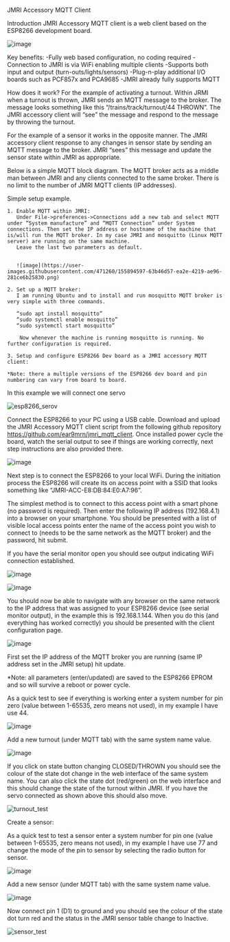 ﻿JMRI Accessory MQTT Client

Introduction
JMRI Accessory MQTT client is a web client based on the ESP8266 development board.


![image](https://user-images.githubusercontent.com/471260/155894545-6a74d38a-c0e5-4213-81d9-4a599226e5e5.png)


Key benefits:
	-Fully web based configuration, no coding required
	-Connection to JMRI is via WiFi enabling multiple clients
	-Supports both input and output (turn-outs/lights/sensors) 
	-Plug-n-play additional I/O boards such as PCF857x and PCA9685
	-JMRI already fully supports MQTT


How does it work?
For the example of activating a turnout. Within JRMI when a turnout is thrown, JMRI sends an MQTT message to the broker. The message looks something like this  “/trains/track/turnout/44 THROWN”. The JMRI accessory client will “see” the message and respond to the message by throwing the turnout.

For the example of a sensor it works in the opposite manner. The JMRI accessory client response to any changes in sensor state by sending an MQTT message to the broker. JMRI “sees” this message and update the sensor state within JMRI as appropriate.

Below is a simple MQTT block diagram. The MQTT broker acts as a middle man between JMRI and any clients connected to the same broker. There is no limit to the number of JMRI MQTT clients (IP addresses). 


Simple setup example.

    1. Enable MQTT within JMRI:
       Under File->preferences->Connections add a new tab and select MQTT under “System manufacture” and “MQTT Connection” under System connections. Then set the IP address or hostname of the machine that is/will run the MQTT broker. In my case JMRI and mosquitto (Linux MQTT server) are running on the same machine.
       Leave the last two parameters as default.

       
       ![image](https://user-images.githubusercontent.com/471260/155894597-63b46d57-ea2e-4219-ae96-281ce6b25830.png)
       
    2. Set up a MQTT broker:
       I am running Ubuntu and to install and run mosquitto MQTT broker is very simple with three commands. 
       
       “sudo apt install mosquitto”
       “sudo systemctl enable mosquitto”
       “sudo systemctl start mosquitto”
       
       	Now whenever the machine is running mosquitto is running. No further configuration is required.
       
    3. Setup and configure ESP8266 Dev board as a JMRI accessory MQTT client:

	*Note: there a multiple versions of the ESP8266 dev board and pin numbering can vary from board to board. 
	
In this example we will connect one servo
       

![esp8266_serov](https://user-images.githubusercontent.com/471260/155894646-a6245006-ab70-4377-8d93-c290d3aeb227.png)


Connect the ESP8266 to your PC using a USB cable. Download and upload the JMRI Accessory MQTT client script from the following github repository https://github.com/ear9mrn/jmri_mqtt_client.  Once installed power cycle the board, watch the serial output to see if things are working correctly, next step instructions are also provided there. 


![image](https://user-images.githubusercontent.com/471260/155894663-4467aba4-fe3b-4a06-bea7-72d99670e2c2.png)

Next step is to connect the ESP8266 to your local WiFi. During the initiation process the ESP8266 will create its on access point with a SSID that looks something like “JMRI-ACC-E8:DB:84:E0:A7:96”. 

The simplest method is to connect to this access point with a smart phone (no password is required). Then enter the following IP address (192.168.4.1) into a browser on your smartphone. You should be presented with a list of visible local access points enter the name of the access point you wish to connect to (needs to be the same network as the MQTT broker) and the password, hit submit.

If you have the serial monitor open you should see output indicating WiFi connection established.


![image](https://user-images.githubusercontent.com/471260/155894694-8557c8ca-02e6-4717-9a3b-be889d5102f4.png)

![image](https://user-images.githubusercontent.com/471260/155894700-55b98fca-09ae-47e1-9df1-418d9cebbc50.png)


You should now be able to navigate with any browser on the same network to the IP address that was assigned to your ESP8266 device (see serial monitor output), in the example this is 192.168.1.144. When you do this (and everything has worked correctly) you should be presented with the client configuration page. 

![image](https://user-images.githubusercontent.com/471260/155894708-4b0294b8-cd46-4b1f-9ad4-c0360d1f66d3.png)



First set the IP address of the MQTT broker you are running (same IP address set in the JMRI setup) hit update.

*Note: all parameters (enter/updated) are saved to the ESP8266 EPROM and so will survive a reboot or power cycle. 

As a quick test to see if everything is working enter a system number for pin zero (value between 1-65535, zero means not used), in my example I have use 44.

![image](https://user-images.githubusercontent.com/471260/155894713-6c687deb-d5e5-49fa-853e-73b2c60c05f3.png)


Add a new turnout (under MQTT tab) with the same system name value.

![image](https://user-images.githubusercontent.com/471260/155894727-b367e6ce-5e6f-40da-8608-85cad2dc693b.png)


If you click on state button changing CLOSED/THROWN you should see the colour of the state dot change in the web interface of the same system name. You can also click the state dot (red/green) on the web interface and this should change the state of the turnout within JMRI. If you have the servo connected as shown above this should also move.


![turnout_test](https://user-images.githubusercontent.com/471260/155894751-97619c64-0eff-43c8-a999-c51617412d3f.png)



Create a sensor:

As a quick test to test a sensor enter a system number for pin one (value between 1-65535, zero means not used), in my example I have use 77 and change the mode of the pin to sensor by selecting the radio button for sensor.


![image](https://user-images.githubusercontent.com/471260/155894760-4cb9752a-18e9-4636-8d57-02e9bd6b03b5.png)


Add a new sensor (under MQTT tab) with the same system name value.

![image](https://user-images.githubusercontent.com/471260/155894770-2e6aa8d8-b6b2-4852-8f66-7aed672a2705.png)



Now connect pin 1 (D1) to ground and you should see the colour of the state dot turn red and the status in the JMRI sensor table change to Inactive.


![sensor_test](https://user-images.githubusercontent.com/471260/155894797-4cb98d75-e2f1-4f1e-874f-bc3ec9a27b89.png)



